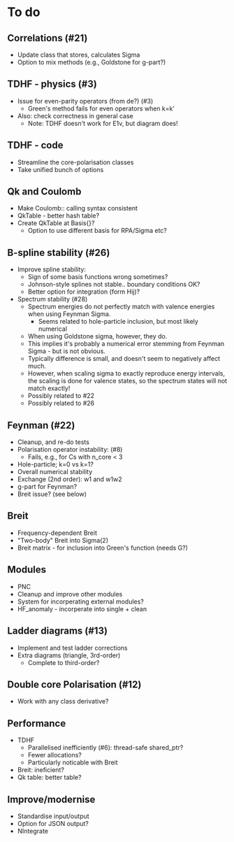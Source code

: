 # To do

## Correlations (#21)

* Update class that stores, calculates Sigma
* Option to mix methods (e.g., Goldstone for g-part?)

## TDHF - physics (#3)

* Issue for even-parity operators (from de?) (#3)
  * Green's method fails for even operators when k=k'
* Also: check correctness in general case
  * Note: TDHF doesn't work for E1v, but diagram does!

## TDHF - code

* Streamline the core-polarisation classes
* Take unified bunch of options

## Qk and Coulomb

* Make Coulomb:: calling syntax consistent
* QkTable - better hash table?
* Create QkTable at Basis{}?
  * Option to use different basis for RPA/Sigma etc?

## B-spline stability (#26)

* Improve spline stability:
  * Sign of some basis functions wrong sometimes?
  * Johnson-style splines not stable.. boundary conditions OK?
  * Better option for integration (form Hij)?
* Spectrum stability (#28)
  * Spectrum energies do not perfectly match with valence energies when using Feynman Sigma.
    * Seems related to hole-particle inclusion, but most likely numerical
  * When using Goldstone sigma, however, they do.
  * This implies it's probably a numerical error stemming from Feynman Sigma - but is not obvious.
  * Typically difference is small, and doesn't seem to negatively affect much.
  * However, when scaling sigma to exactly reproduce energy intervals, the scaling  is done for valence states, so the spectrum states will not match exactly!
  * Possibly related to #22
  * Possibly related to #26

## Feynman (#22)

* Cleanup, and re-do tests
* Polarisation operator instability: (#8)
  * Fails, e.g., for Cs with n_core < 3
* Hole-particle; k=0 vs k=1?
* Overall numerical stability
* Exchange (2nd order): w1 and w1w2
* g-part for Feynman?
* Breit issue? (see below)

## Breit

* Frequency-dependent Breit
* "Two-body" Breit into Sigma(2)
* Breit matrix - for inclusion into Green's function (needs G?)

## Modules

* PNC
* Cleanup and improve other modules
* System for incorperating external modules?
* HF_anomaly - incorperate into single + clean

## Ladder diagrams (#13)

* Implement and test ladder corrections
* Extra diagrams (triangle, 3rd-order)
  * Complete to third-order?

## Double core Polarisation (#12)

* Work with any class derivative?

## Performance

* TDHF
  * Parallelised inefficiently (#6): thread-safe shared_ptr?
  * Fewer allocations?
  * Particularly noticable with Breit
* Breit: ineficient?
* Qk table: better table?

## Improve/modernise

* Standardise input/output
* Option for JSON output?
* NIntegrate
